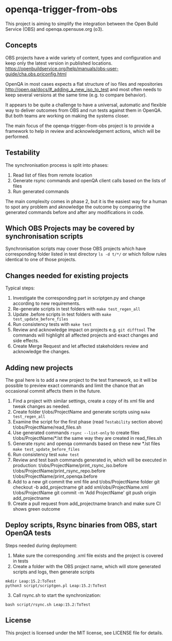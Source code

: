 # openqa-trigger-from-obs

This project is aiming to simplify the integration between the Open
Build Service (OBS) and openqa.opensuse.org (o3).

## Concepts

OBS projects have a wide variety of content, types and configuration and keep
only the latest version in published locations.
https://openbuildservice.org/help/manuals/obs-user-guide/cha.obs.prjconfig.html

OpenQA in most cases expects a flat structure of iso files and repositories
http://open.qa/docs/#_adding_a_new_iso_to_test and most often needs to keep
several versions at the same time (e.g. to compare behavior).

It appears to be quite a challenge to have a universal, automatic and flexible
way to deliver outcomes from OBS and run tests against them in OpenQA. But
both teams are working on making the systems closer.

The main focus of the openqa-trigger-from-obs project is to provide a
framework to help in review and acknowledgement actions, which will be
performed.

## Testability

The synchronisation process is split into phases:
1. Read list of files from remote location
2. Generate rsync commands and openQA client calls based on the lists of files
3. Run generated commands

The main complexity comes in phase 2, but it is the easiest way for a human to
spot any problem and aknowledge the outcome by comparing the generated
commands before and after any modifications in code.

## Which OBS Projects may be covered by synchronisation scripts

Synchronisation scripts may cover those OBS projects which have corresponding
folder listed in test directory `ls -d t/*/` or which follow rules identical
to one of those projects.

## Changes needed for existing projects

Typical steps:
1. Investigate the corresponding part in scriptgen.py and change according to
   new requirements.
2. Re-generate scripts in test folders with `make test_regen_all`
3. Update .before scripts in test folders with `make test_update_before_files`
4. Run consistency tests with `make test`
5. Review and acknowledge impact on projects e.g. `git difftool`
The commands will highlight all affected projects and exact changes and side
effects.
6. Create Merge Request and let affected stakeholders review and acknowledge
the changes.

## Adding new projects

The goal here is to add a new project to the test framework, so it will be
possible to preview exact commands and limit the chance that an occasional
commit affects them in the future.

1. Find a project with similar settings, create a copy of its xml file and
   tweak changes as needed.
2. Create folder t/obs/ProjectName and generate scripts using
   `make test_regen_all`
3. Examine the script for the first phase (read `Testability` section above)
   t/obs/ProjectName/read_files.sh
4. Use generated commands `rsync --list-only` to create files 
t/obs/ProjectName/*.lst
the same way they are created in read_files.sh
5. Generate rsync and openqa commands based on these new *.lst files
`make test_update_before_files`
6. Run consistency test `make test`
7. Review and test bash commands generated in, which will be executed in
   production:
t/obs/ProjectName/print_rsync_iso.before
t/obs/ProjectName/print_rsync_repo.before
t/obs/ProjectName/print_openqa.before
8. Add to a new git commit the xml file and t/obs/ProjectName folder
git checkout -b add_projectname
git add xml/obs/ProjectName.xml t/obs/ProjectName
git commit -m 'Add ProjectName'
git push origin add_projectname
9. Create a pull request from add_projectname branch and make sure CI shows
   green outcome

## Deploy scripts, Rsync binaries from OBS, start OpenQA tests

Steps needed during deployment:
1. Make sure the corresponding .xml file exists and the project is covered in
   tests
2. Create a folder with the OBS project name, which will store generated
   scripts and logs, then generate scripts

```
mkdir Leap:15.2:ToTest
python3 script/scriptgen.pl Leap:15.2:ToTest
```

3. Call rsync.sh to start the synchronization:

```
bash script/rsync.sh Leap:15.2:ToTest
```

## License

This project is licensed under the MIT license, see LICENSE file for details.

